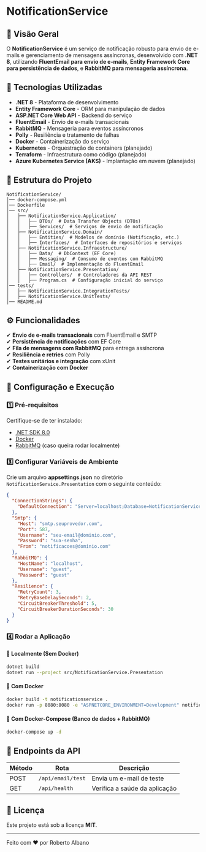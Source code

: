 # NotificationService

## 📌 Visão Geral
O **NotificationService** é um serviço de notificação robusto para envio de e-mails e gerenciamento de mensagens assíncronas, desenvolvido com **.NET 8**, utilizando **FluentEmail para envio de e-mails**, **Entity Framework Core para persistência de dados**, e **RabbitMQ para mensageria assíncrona**.

## 🚀 Tecnologias Utilizadas
- **.NET 8** - Plataforma de desenvolvimento
- **Entity Framework Core** - ORM para manipulação de dados
- **ASP.NET Core Web API** - Backend do serviço
- **FluentEmail** - Envio de e-mails transacionais
- **RabbitMQ** - Mensageria para eventos assíncronos
- **Polly** - Resiliência e tratamento de falhas
- **Docker** - Containerização do serviço
- **Kubernetes** - Orquestração de containers (planejado)
- **Terraform** - Infraestrutura como código (planejado)
- **Azure Kubernetes Service (AKS)** - Implantação em nuvem (planejado)

## 📁 Estrutura do Projeto
```
NotificationService/
│── docker-compose.yml
│── Dockerfile
│── src/
│   ├── NotificationService.Application/
│   │   ├── DTOs/  # Data Transfer Objects (DTOs)
│   │   ├── Services/  # Serviços de envio de notificação
│   ├── NotificationService.Domain/
│   │   ├── Entities/  # Modelos de domínio (Notificação, etc.)
│   │   ├── Interfaces/  # Interfaces de repositórios e serviços
│   ├── NotificationService.Infraestructure/
│   │   ├── Data/  # DbContext (EF Core)
│   │   ├── Messaging/  # Consumo de eventos com RabbitMQ
│   │   ├── Email/  # Implementação do FluentEmail
│   ├── NotificationService.Presentation/
│   │   ├── Controllers/  # Controladores da API REST
│   │   ├── Program.cs  # Configuração inicial do serviço
│── tests/
│   ├── NotificationService.IntegrationTests/
│   ├── NotificationService.UnitTests/
│── README.md
```

## ⚙️ Funcionalidades
✔ **Envio de e-mails transacionais** com FluentEmail e SMTP  
✔ **Persistência de notificações** com EF Core  
✔ **Fila de mensagens com RabbitMQ** para entrega assíncrona  
✔ **Resiliência e retries** com Polly  
✔ **Testes unitários e integração** com xUnit  
✔ **Containerização com Docker**  

## 🔧 Configuração e Execução

### 1️⃣ Pré-requisitos
Certifique-se de ter instalado:
- [.NET SDK 8.0](https://dotnet.microsoft.com/en-us/download)
- [Docker](https://www.docker.com/)
- [RabbitMQ](https://www.rabbitmq.com/download.html) (caso queira rodar localmente)

### 3️⃣ Configurar Variáveis de Ambiente
Crie um arquivo **appsettings.json** no diretório `NotificationService.Presentation` com o seguinte conteúdo:

```json
{
  "ConnectionStrings": {
    "DefaultConnection": "Server=localhost;Database=NotificationServiceDB;User Id=sa;Password=YourPassword;"
  },
  "Smtp": {
    "Host": "smtp.seuprovedor.com",
    "Port": 587,
    "Username": "seu-email@dominio.com",
    "Password": "sua-senha",
    "From": "notificacoes@dominio.com"
  },
  "RabbitMQ": {
    "HostName": "localhost",
    "Username": "guest",
    "Password": "guest"
  },
  "Resilience": {
    "RetryCount": 3,
    "RetryBaseDelaySeconds": 2,
    "CircuitBreakerThreshold": 5,
    "CircuitBreakerDurationSeconds": 30
  }
}
```

### 4️⃣ Rodar a Aplicação

#### 🔹 Localmente (Sem Docker)
```bash
dotnet build
dotnet run --project src/NotificationService.Presentation
```

#### 🔹 Com Docker
```bash
docker build -t notificationservice .
docker run -p 8080:8080 -e "ASPNETCORE_ENVIRONMENT=Development" notificationservice
```

#### 🔹 Com Docker-Compose (Banco de dados + RabbitMQ)
```bash
docker-compose up -d
```

## 📌 Endpoints da API

| Método | Rota                 | Descrição                          
|--------|----------------------|----------------------------------
| POST   | `/api/email/test`    | Envia um e-mail de teste         
| GET    | `/api/health`        | Verifica a saúde da aplicação     

## 📜 Licença
Este projeto está sob a licença **MIT**.

---

Feito com ❤️ por Roberto Albano

